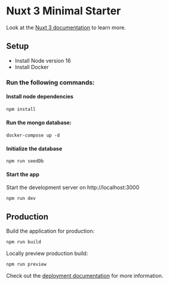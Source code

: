 # Nuxt 3 Minimal Starter

Look at the [Nuxt 3 documentation](https://nuxt.com/docs/getting-started/introduction) to learn more.

## Setup
- Install Node version 16
- Install Docker

### Run the following commands:


#### Install node dependencies
```bash
npm install
```

#### Run the mongo database:
```
docker-compose up -d
```

#### Initialize the database
```
npm run seedDb
```

#### Start the app
Start the development server on http://localhost:3000

```
npm run dev
```


## Production

Build the application for production:

```bash
npm run build
```

Locally preview production build:

```bash
npm run preview
```

Check out the [deployment documentation](https://nuxt.com/docs/getting-started/deployment) for more information.
